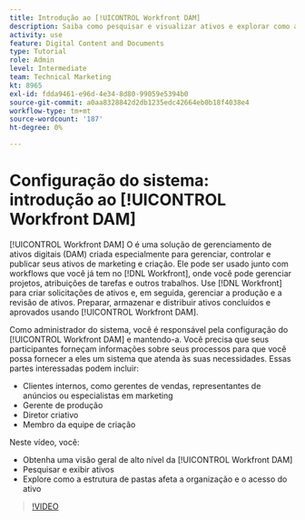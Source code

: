 ```yaml
---
title: Introdução ao [!UICONTROL Workfront DAM]
description: Saiba como pesquisar e visualizar ativos e explorar como a estrutura de pastas afeta a organização de ativos e o acesso no [!UICONTROL Workfront DAM].
activity: use
feature: Digital Content and Documents
type: Tutorial
role: Admin
level: Intermediate
team: Technical Marketing
kt: 8965
exl-id: fdda9461-e96d-4e34-8d80-99059e5394b0
source-git-commit: a0aa8328842d2db1235edc42664eb0b18f4038e4
workflow-type: tm+mt
source-wordcount: '187'
ht-degree: 0%

---
```


# Configuração do sistema: introdução ao [!UICONTROL Workfront DAM]

[!UICONTROL Workfront DAM] O é uma solução de gerenciamento de ativos digitais (DAM) criada especialmente para gerenciar, controlar e publicar seus ativos de marketing e criação. Ele pode ser usado junto com workflows que você já tem no [!DNL Workfront], onde você pode gerenciar projetos, atribuições de tarefas e outros trabalhos. Use [!DNL Workfront] para criar solicitações de ativos e, em seguida, gerenciar a produção e a revisão de ativos. Preparar, armazenar e distribuir ativos concluídos e aprovados usando [!UICONTROL Workfront DAM].


Como administrador do sistema, você é responsável pela configuração do [!UICONTROL Workfront DAM] e mantendo-a. Você precisa que seus participantes forneçam informações sobre seus processos para que você possa fornecer a eles um sistema que atenda às suas necessidades. Essas partes interessadas podem incluir:

* Clientes internos, como gerentes de vendas, representantes de anúncios ou especialistas em marketing
* Gerente de produção
* Diretor criativo
* Membro da equipe de criação

Neste vídeo, você:

* Obtenha uma visão geral de alto nível da [!UICONTROL Workfront DAM]
* Pesquisar e exibir ativos
* Explore como a estrutura de pastas afeta a organização e o acesso do ativo

>[!VIDEO](https://video.tv.adobe.com/v/335228/?quality=12)
